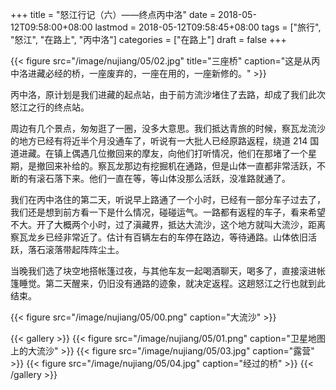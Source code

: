+++
title = "怒江行记（六）——终点丙中洛"
date = 2018-05-12T09:58:00+08:00
lastmod = 2018-05-12T09:58:45+08:00
tags = ["旅行", "怒江", "在路上", "丙中洛"]
categories = ["在路上"]
draft = false
+++

{{< figure src="/image/nujiang/05/02.jpg" title="三座桥" caption="这是从丙中洛进藏必经的桥，一座废弃的，一座在用的，一座新修的。" >}}

丙中洛，原计划是我们进藏的起点站，由于前方流沙堵住了去路，却成了我们此次怒江之行的终点站。

<!--more-->

周边有几个景点，匆匆逛了一圈，没多大意思。我们抵达青旅的时候，察瓦龙流沙的地方已经有将近半个月没通车了，听说有一大批人已经原路返程，绕道 214 国道进藏。在镇上偶遇几位撤回来的摩友，向他们打听情况，他们在那堵了一个星期，是撤回来补给的。察瓦龙那边有挖掘机在通路，但是山体一直都非常活跃，不断的有滚石落下来。他们一直在等，等山体没那么活跃，没准路就通了。

我们在丙中洛住的第二天，听说早上路通了一个小时，已经有一部分车子过去了，我们还是想到前方看一下是什么情况，碰碰运气。一路都有返程的车子，看来希望不大。开了大概两个小时，过了滇藏界，抵达大流沙，这个地方就叫大流沙，距离察瓦龙乡已经非常近了。估计有百辆左右的车停在路边，等待通路。山体依旧活跃，落石滚落带起阵阵尘土。

当晚我们选了块空地搭帐篷过夜，与其他车友一起喝酒聊天，喝多了，直接滚进帐篷睡觉。第二天醒来，仍旧没有通路的迹象，就决定返程。这趟怒江之行也就到此结束。

{{< figure src="/image/nujiang/05/00.png" caption="大流沙" >}}

{{< gallery >}}
  {{< figure src="/image/nujiang/05/01.png" caption="卫星地图上的大流沙" >}}
  {{< figure src="/image/nujiang/05/03.jpg" caption="露营" >}}
  {{< figure src="/image/nujiang/05/04.jpg" caption="经过的桥" >}}
{{< /gallery >}}
